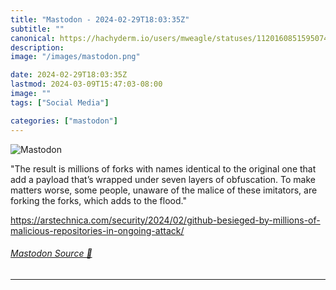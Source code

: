 ```yaml
---
title: "Mastodon - 2024-02-29T18:03:35Z"
subtitle: ""
canonical: https://hachyderm.io/users/mweagle/statuses/112016085159507499
description:
image: "/images/mastodon.png"

date: 2024-02-29T18:03:35Z
lastmod: 2024-03-09T15:47:03-08:00
image: ""
tags: ["Social Media"]

categories: ["mastodon"]
---
```

![Mastodon](/images/mastodon.png)

<p>&quot;The result is millions of forks with names identical to the original one that add a payload that’s wrapped under seven layers of obfuscation. To make matters worse, some people, unaware of the malice of these imitators, are forking the forks, which adds to the flood.&quot;</p><p><a href="https://arstechnica.com/security/2024/02/github-besieged-by-millions-of-malicious-repositories-in-ongoing-attack/" target="_blank" rel="nofollow noopener noreferrer" translate="no"><span class="invisible">https://</span><span class="ellipsis">arstechnica.com/security/2024/</span><span class="invisible">02/github-besieged-by-millions-of-malicious-repositories-in-ongoing-attack/</span></a></p>


###### [Mastodon Source 🐘](https://hachyderm.io/@mweagle/112016085159507499)

___
